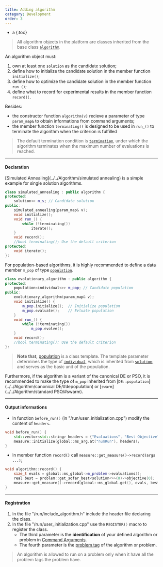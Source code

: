 ```yaml
---
title: Adding algorithm
category: Development
order: 3
---
```

- a
{:toc}

>All algorithm objects in the platform are classes inherited from the base class [`algorithm`](../../Algorithm/algorithm).

An algorithm object must:
1. own at least one [`solution`](../../Core/solution) as the candidate solution;
1. define how to initialize the candidate solution in the member function `initialize()`;
1. define how to optimize the candidate solution in the member function `run_()`;
1. define what to record for experimental results in the member function `record()`.

Besides:
- the constructor function `algorithm(v)` recieve a parameter of type `param_map&` to obtain informations from command arguments;
- the member function `terminating()` is designed to be used in `run_()` to terminate the algorithm when the criterion is fulfilled

>The default termination condition is [`termination`](../../Core/termination), under which the algorithm terminates when the maximum number of evaluations is reached. 
 
---

#### Declaration

[Simulated Annealing](../../Algorithm/simulated annealing) is a simple example for single solution algorithms.

```c++
class simulated_annealing : public algorithm {
protected:
    solution<> m_s; // Candidate solution
public:
    simulated_annealing(param_map& v);
    void initialize();
    void run_() {
        while (!terminating())
            iterate();
    }
    void record();
    //bool terminating(); Use the default criterion
protected:
    void iterate();
}:
```

For population-based algorithms, it is highly recommended to define a data member `m_pop` of type [`population`](../../Core/population).

```c++
class evolutionary_algorithm : public algorithm {
protected:
    population<individual<>> m_pop; // Candidate population
public:
    evolutionary_algorithm(param_map& v);
    void initialize() {
    	m_pop.initialize();  // Initialize population
    	m_pop.evaluate();    // Evluate population
    }
    void run_() {
        while (!terminating())
            m_pop.evolve();
    }
    void record();
    //bool terminating(); Use the default criterion
}:
```

>**Note that**, [population](Core/population) is a class template. 
The template parameter determines the type of [`individual`](Core/individual), which is inherited from [`solution`](Core/solution),
and serves as the basic unit of the population.

Furthermore, if the algorithm is a variant of the canonical DE or PSO, it is recommended to make the type of `m_pop` inherited from [`DE::population`](../../Algorithm/canonical DE/#depopulation) or [`swarm`](../../Algorithm/standard PSO/#swarm).

---

#### Output informations

- In function `before_run()` (in "/run/user_initialization.cpp") modify the content of `headers`.

```c++
void before_run() {
    std::vector<std::string> headers = {"Evaluations", "Best Objective"};
    measure::initialize(global::ms_arg.at("numRun"), headers);
}
```

- In member function `record()` call `measure::get_measure()->record(args ...)`;

```c++
void algorithm::record() {
    size_t evals = global::ms_global->m_problem->evaluations();
    real best = problem::get_sofar_best<solution<>>(0)->objective(0);
    measure::get_measure()->record(global::ms_global.get(), evals, best);
}
```

---

#### Registration

1. In the file "/run/include_algorithm.h" include the header file declaring the class.
2. In the file "/run/user_initialization.cpp" use the `REGISTER()` macro to register the class.
	- The third parameter is the **identification** of your defined algorithm or problem in [Command Arguments](Tutorial_running.html#examples-of-command-arguments).
	- The fourth parameter is the [problem tag](Other_enums.html#problem_tag) of the algorithm or problem.

> An algorithm is allowed to run on a problem only when it have all the problem tags the problem have. 